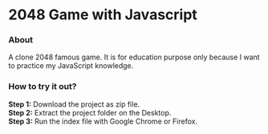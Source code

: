 # 2048 Game with Javascript

### About

A clone 2048 famous game. It is for education purpose only because I want to practice my JavaScript knowledge.

### How to try it out?

<strong>Step 1:</strong> Download the project as zip file.<br/>
<strong>Step 2:</strong> Extract the project folder on the Desktop.<br/>
<strong>Step 3:</strong> Run the index file with Google Chrome or Firefox.
